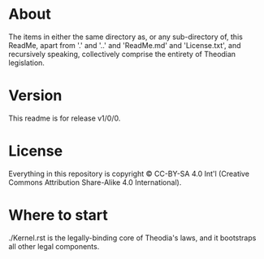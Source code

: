 # About
The items in either the same directory as, or any sub-directory of, this ReadMe, apart from '.' and '..' and 'ReadMe.md' and 'License.txt', and recursively speaking, collectively comprise the entirety of Theodian legislation.  

# Version
This readme is for release v1/0/0.  

# License
Everything in this repository is copyright © CC-BY-SA 4.0 Int'l (Creative Commons Attribution Share-Alike 4.0 International).  

# Where to start
./Kernel.rst is the legally-binding core of Theodia's laws, and it bootstraps all other legal components.  
